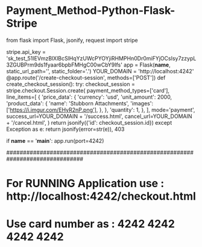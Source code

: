 # Payment_Method-Python-Flask-Stripe

from flask import Flask, jsonify, request
import stripe

stripe.api_key = 'sk_test_51IEVmzBlXlBcSlHqYzUWcPYOYjiRHMPHn0Dr0miFYjOCsIsy7zzypL3ZGUBPrm9ds1fyaar6bpbFMHgC00wCbY9Ifs'
app = Flask(__name__,
            static_url_path='',
            static_folder='.')
YOUR_DOMAIN = 'http://localhost:4242'
@app.route('/create-checkout-session', methods=['POST'])
def create_checkout_session():
    try:
        checkout_session = stripe.checkout.Session.create(
            payment_method_types=['card'],
            line_items=[
                {
                    'price_data': {
                        'currency': 'usd',
                        'unit_amount': 2000,
                        'product_data': {
                            'name': 'Stubborn Attachments',
                            'images': ['https://i.imgur.com/EHyR2nP.png'],
                        },
                    },
                    'quantity': 1,
                },
            ],
            mode='payment',
            success_url=YOUR_DOMAIN + '/success.html',
            cancel_url=YOUR_DOMAIN + '/cancel.html',
        )
        return jsonify({'id': checkout_session.id})
    except Exception as e:
        return jsonify(error=str(e)), 403

if __name__ == '__main__':
    app.run(port=4242)

###############################################################################
# For RUNNING Application  use :  http://localhost:4242/checkout.html
#  Use card number as :  4242 4242 4242 4242
